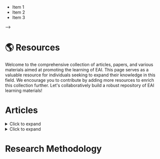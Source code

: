 <!-- HOW TO ADD NEW ITEMS:
1. In this page, we use taggle lists, whose title represents the name of the resource (name of articles, papers, etc,.) and content includes correspoding description and remarks.
2. You may ctrl+c\v following template code and modify the name & content.
 
  <details>
  <summary>TITLE</summary>

  <!-- Content goes here -->
  - Item 1 
  - Item 2
  - Item 3

  </details> -->

# 🌎 Resources 

Welcome to the comprehensive collection of articles, papers, and various materials aimed at promoting the learning of EAI. This page serves as a valuable resource for individuals seeking to expand their knowledge in this field. We encourage you to contribute by adding more resources to enrich this collection further. Let's collaboratively build a robust repository of EAI learning materials!

# Articles
<details>
<summary>Click to expand</summary>

<!-- Content goes here -->
- Martketplace 
- Item 2
- Item 3

</details>

<details>
<summary>Click to expand</summary>

<!-- Content goes here -->
- Martketplace 
- Item 2
- Item 3

</details>

# Research Methodology




